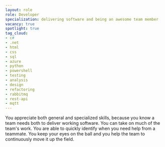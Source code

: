 ```yaml
---
layout: role
role: Developer
specialization: delivering software and being an awesome team member
vacancy: true
spotlight: true
tag_cloud:
- c#
- .net
- html
- css
- sql
- azure
- python
- powershell
- testing
- analysis
- design
- refactoring
- rabbitmq
- rest-api
- mqtt
---
```


You appreciate both general and specialized skills,
because you know a team needs both to deliver working software.
You can take on much of the team's work.
You are able to quickly identify when you need help from a teammate.
You keep your eyes on the ball and
you help the team to continuously move it up the field.